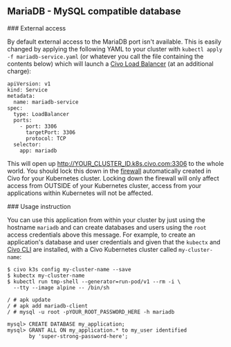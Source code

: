 ## MariaDB - MySQL compatible database

### External access

By default external access to the MariaDB port isn't available. This is easily changed by applying the following YAML to your cluster with `kubectl apply -f mariadb-service.yaml` (or whatever you call the file containing the contents below) which will launch a [Civo Load Balancer](https://www.civo.com/load-balancers) (at an additional charge):

```
apiVersion: v1
kind: Service
metadata:
  name: mariadb-service
spec:
  type: LoadBalancer
  ports:
    - port: 3306
      targetPort: 3306
      protocol: TCP
  selector:
    app: mariadb
```

This will open up http://YOUR_CLUSTER_ID.k8s.civo.com:3306 to the whole world. You should lock this down in the [firewall](https://dashboard.civo.com/firewalls) automatically created in Civo for your Kubernetes cluster. Locking down the firewall will only affect access from OUTSIDE of your Kubernetes cluster, access from your applications within Kubernetes will not be affected.

### Usage instruction

You can use this application from within your cluster by just using the hostname `mariadb` and can create databases and users using the `root` access credentials above this message. For example, to create an application's database and user credentials and given that the `kubectx` and [Civo CLI](https://www.civo.com/docs/overview/civo-cli) are installed, with a Civo Kubernetes cluster called `my-cluster-name`:

```
$ civo k3s config my-cluster-name --save
$ kubectx my-cluster-name
$ kubectl run tmp-shell --generator=run-pod/v1 --rm -i \
  --tty --image alpine -- /bin/sh

/ # apk update
/ # apk add mariadb-client
/ # mysql -u root -pYOUR_ROOT_PASSWORD_HERE -h mariadb

mysql> CREATE DATABASE my_application;
mysql> GRANT ALL ON my_application.* to my_user identified
       by 'super-strong-password-here';
```
